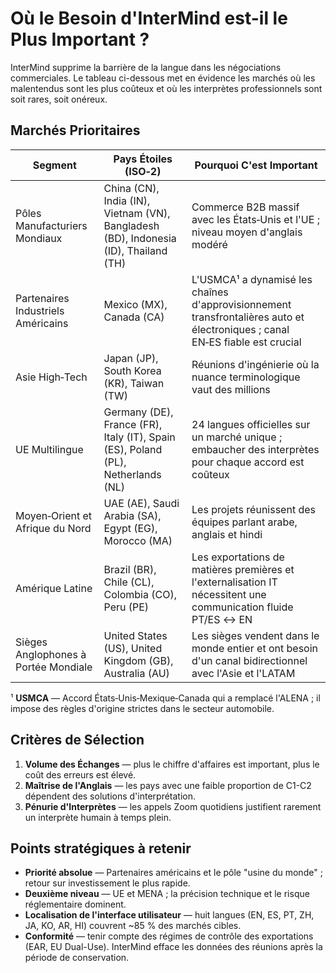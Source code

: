 # Où le Besoin d'InterMind est-il le Plus Important ?

InterMind supprime la barrière de la langue dans les négociations commerciales.
Le tableau ci-dessous met en évidence les marchés où les malentendus sont les plus coûteux et où les interprètes professionnels sont soit rares, soit onéreux.

## Marchés Prioritaires

| Segment                                    | Pays Étoiles (ISO‑2)                                                               | Pourquoi C'est Important                                                                                                    |
| ------------------------------------------ | ---------------------------------------------------------------------------------- | --------------------------------------------------------------------------------------------------------------------------- |
| Pôles Manufacturiers Mondiaux              | China (CN), India (IN), Vietnam (VN), Bangladesh (BD), Indonesia (ID), Thailand (TH) | Commerce B2B massif avec les États‑Unis et l'UE ; niveau moyen d'anglais modéré                                              |
| Partenaires Industriels Américains         | Mexico (MX), Canada (CA)                                                             | L'USMCA¹ a dynamisé les chaînes d'approvisionnement transfrontalières auto et électroniques ; canal EN‑ES fiable est crucial |
| Asie High‑Tech                             | Japan (JP), South Korea (KR), Taiwan (TW)                                            | Réunions d'ingénierie où la nuance terminologique vaut des millions                                                          |
| UE Multilingue                             | Germany (DE), France (FR), Italy (IT), Spain (ES), Poland (PL), Netherlands (NL)     | 24 langues officielles sur un marché unique ; embaucher des interprètes pour chaque accord est coûteux                       |
| Moyen‑Orient et Afrique du Nord            | UAE (AE), Saudi Arabia (SA), Egypt (EG), Morocco (MA)                                | Les projets réunissent des équipes parlant arabe, anglais et hindi                                                           |
| Amérique Latine                            | Brazil (BR), Chile (CL), Colombia (CO), Peru (PE)                                    | Les exportations de matières premières et l'externalisation IT nécessitent une communication fluide PT/ES ↔ EN               |
| Sièges Anglophones à Portée Mondiale       | United States (US), United Kingdom (GB), Australia (AU)                              | Les sièges vendent dans le monde entier et ont besoin d'un canal bidirectionnel avec l'Asie et l'LATAM                       |

¹ **USMCA** — Accord États‑Unis‑Mexique‑Canada qui a remplacé l'ALENA ; il impose des règles d'origine strictes dans le secteur automobile.

## Critères de Sélection

1. **Volume des Échanges** — plus le chiffre d'affaires est important, plus le coût des erreurs est élevé.
2. **Maîtrise de l'Anglais** — les pays avec une faible proportion de C1-C2 dépendent des solutions d'interprétation.
3. **Pénurie d'Interprètes** — les appels Zoom quotidiens justifient rarement un interprète humain à temps plein.

## Points stratégiques à retenir

- **Priorité absolue** — Partenaires américains et le pôle "usine du monde" ; retour sur investissement le plus rapide.
- **Deuxième niveau** — UE et MENA ; la précision technique et le risque réglementaire dominent.
- **Localisation de l\'interface utilisateur** — huit langues (EN, ES, PT, ZH, JA, KO, AR, HI) couvrent \~85 % des marchés cibles.
- **Conformité** — tenir compte des régimes de contrôle des exportations (EAR, EU Dual-Use). InterMind efface les données des réunions après la période de conservation.